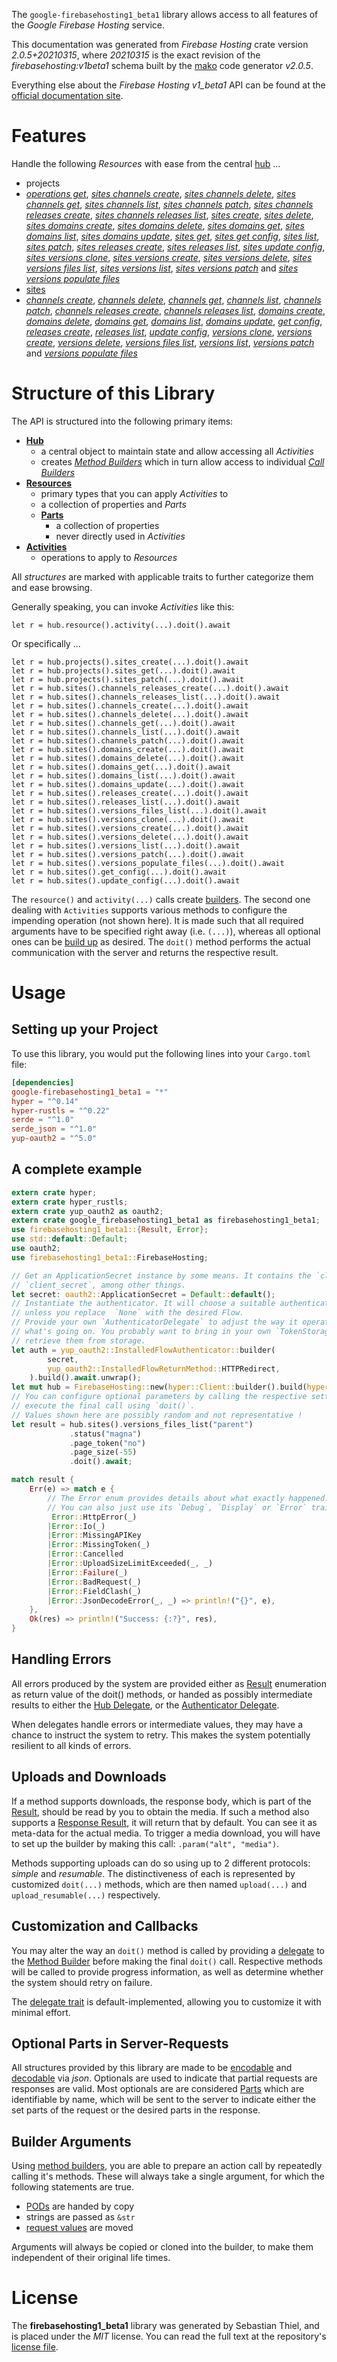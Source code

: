 <!---
DO NOT EDIT !
This file was generated automatically from 'src/mako/api/README.md.mako'
DO NOT EDIT !
-->
The `google-firebasehosting1_beta1` library allows access to all features of the *Google Firebase Hosting* service.

This documentation was generated from *Firebase Hosting* crate version *2.0.5+20210315*, where *20210315* is the exact revision of the *firebasehosting:v1beta1* schema built by the [mako](http://www.makotemplates.org/) code generator *v2.0.5*.

Everything else about the *Firebase Hosting* *v1_beta1* API can be found at the
[official documentation site](https://firebase.google.com/docs/hosting/).
# Features

Handle the following *Resources* with ease from the central [hub](https://docs.rs/google-firebasehosting1_beta1/2.0.5+20210315/google_firebasehosting1_beta1/FirebaseHosting) ... 

* projects
 * [*operations get*](https://docs.rs/google-firebasehosting1_beta1/2.0.5+20210315/google_firebasehosting1_beta1/api::ProjectOperationGetCall), [*sites channels create*](https://docs.rs/google-firebasehosting1_beta1/2.0.5+20210315/google_firebasehosting1_beta1/api::ProjectSiteChannelCreateCall), [*sites channels delete*](https://docs.rs/google-firebasehosting1_beta1/2.0.5+20210315/google_firebasehosting1_beta1/api::ProjectSiteChannelDeleteCall), [*sites channels get*](https://docs.rs/google-firebasehosting1_beta1/2.0.5+20210315/google_firebasehosting1_beta1/api::ProjectSiteChannelGetCall), [*sites channels list*](https://docs.rs/google-firebasehosting1_beta1/2.0.5+20210315/google_firebasehosting1_beta1/api::ProjectSiteChannelListCall), [*sites channels patch*](https://docs.rs/google-firebasehosting1_beta1/2.0.5+20210315/google_firebasehosting1_beta1/api::ProjectSiteChannelPatchCall), [*sites channels releases create*](https://docs.rs/google-firebasehosting1_beta1/2.0.5+20210315/google_firebasehosting1_beta1/api::ProjectSiteChannelReleaseCreateCall), [*sites channels releases list*](https://docs.rs/google-firebasehosting1_beta1/2.0.5+20210315/google_firebasehosting1_beta1/api::ProjectSiteChannelReleaseListCall), [*sites create*](https://docs.rs/google-firebasehosting1_beta1/2.0.5+20210315/google_firebasehosting1_beta1/api::ProjectSiteCreateCall), [*sites delete*](https://docs.rs/google-firebasehosting1_beta1/2.0.5+20210315/google_firebasehosting1_beta1/api::ProjectSiteDeleteCall), [*sites domains create*](https://docs.rs/google-firebasehosting1_beta1/2.0.5+20210315/google_firebasehosting1_beta1/api::ProjectSiteDomainCreateCall), [*sites domains delete*](https://docs.rs/google-firebasehosting1_beta1/2.0.5+20210315/google_firebasehosting1_beta1/api::ProjectSiteDomainDeleteCall), [*sites domains get*](https://docs.rs/google-firebasehosting1_beta1/2.0.5+20210315/google_firebasehosting1_beta1/api::ProjectSiteDomainGetCall), [*sites domains list*](https://docs.rs/google-firebasehosting1_beta1/2.0.5+20210315/google_firebasehosting1_beta1/api::ProjectSiteDomainListCall), [*sites domains update*](https://docs.rs/google-firebasehosting1_beta1/2.0.5+20210315/google_firebasehosting1_beta1/api::ProjectSiteDomainUpdateCall), [*sites get*](https://docs.rs/google-firebasehosting1_beta1/2.0.5+20210315/google_firebasehosting1_beta1/api::ProjectSiteGetCall), [*sites get config*](https://docs.rs/google-firebasehosting1_beta1/2.0.5+20210315/google_firebasehosting1_beta1/api::ProjectSiteGetConfigCall), [*sites list*](https://docs.rs/google-firebasehosting1_beta1/2.0.5+20210315/google_firebasehosting1_beta1/api::ProjectSiteListCall), [*sites patch*](https://docs.rs/google-firebasehosting1_beta1/2.0.5+20210315/google_firebasehosting1_beta1/api::ProjectSitePatchCall), [*sites releases create*](https://docs.rs/google-firebasehosting1_beta1/2.0.5+20210315/google_firebasehosting1_beta1/api::ProjectSiteReleaseCreateCall), [*sites releases list*](https://docs.rs/google-firebasehosting1_beta1/2.0.5+20210315/google_firebasehosting1_beta1/api::ProjectSiteReleaseListCall), [*sites update config*](https://docs.rs/google-firebasehosting1_beta1/2.0.5+20210315/google_firebasehosting1_beta1/api::ProjectSiteUpdateConfigCall), [*sites versions clone*](https://docs.rs/google-firebasehosting1_beta1/2.0.5+20210315/google_firebasehosting1_beta1/api::ProjectSiteVersionCloneCall), [*sites versions create*](https://docs.rs/google-firebasehosting1_beta1/2.0.5+20210315/google_firebasehosting1_beta1/api::ProjectSiteVersionCreateCall), [*sites versions delete*](https://docs.rs/google-firebasehosting1_beta1/2.0.5+20210315/google_firebasehosting1_beta1/api::ProjectSiteVersionDeleteCall), [*sites versions files list*](https://docs.rs/google-firebasehosting1_beta1/2.0.5+20210315/google_firebasehosting1_beta1/api::ProjectSiteVersionFileListCall), [*sites versions list*](https://docs.rs/google-firebasehosting1_beta1/2.0.5+20210315/google_firebasehosting1_beta1/api::ProjectSiteVersionListCall), [*sites versions patch*](https://docs.rs/google-firebasehosting1_beta1/2.0.5+20210315/google_firebasehosting1_beta1/api::ProjectSiteVersionPatchCall) and [*sites versions populate files*](https://docs.rs/google-firebasehosting1_beta1/2.0.5+20210315/google_firebasehosting1_beta1/api::ProjectSiteVersionPopulateFileCall)
* [sites](https://docs.rs/google-firebasehosting1_beta1/2.0.5+20210315/google_firebasehosting1_beta1/api::Site)
 * [*channels create*](https://docs.rs/google-firebasehosting1_beta1/2.0.5+20210315/google_firebasehosting1_beta1/api::SiteChannelCreateCall), [*channels delete*](https://docs.rs/google-firebasehosting1_beta1/2.0.5+20210315/google_firebasehosting1_beta1/api::SiteChannelDeleteCall), [*channels get*](https://docs.rs/google-firebasehosting1_beta1/2.0.5+20210315/google_firebasehosting1_beta1/api::SiteChannelGetCall), [*channels list*](https://docs.rs/google-firebasehosting1_beta1/2.0.5+20210315/google_firebasehosting1_beta1/api::SiteChannelListCall), [*channels patch*](https://docs.rs/google-firebasehosting1_beta1/2.0.5+20210315/google_firebasehosting1_beta1/api::SiteChannelPatchCall), [*channels releases create*](https://docs.rs/google-firebasehosting1_beta1/2.0.5+20210315/google_firebasehosting1_beta1/api::SiteChannelReleaseCreateCall), [*channels releases list*](https://docs.rs/google-firebasehosting1_beta1/2.0.5+20210315/google_firebasehosting1_beta1/api::SiteChannelReleaseListCall), [*domains create*](https://docs.rs/google-firebasehosting1_beta1/2.0.5+20210315/google_firebasehosting1_beta1/api::SiteDomainCreateCall), [*domains delete*](https://docs.rs/google-firebasehosting1_beta1/2.0.5+20210315/google_firebasehosting1_beta1/api::SiteDomainDeleteCall), [*domains get*](https://docs.rs/google-firebasehosting1_beta1/2.0.5+20210315/google_firebasehosting1_beta1/api::SiteDomainGetCall), [*domains list*](https://docs.rs/google-firebasehosting1_beta1/2.0.5+20210315/google_firebasehosting1_beta1/api::SiteDomainListCall), [*domains update*](https://docs.rs/google-firebasehosting1_beta1/2.0.5+20210315/google_firebasehosting1_beta1/api::SiteDomainUpdateCall), [*get config*](https://docs.rs/google-firebasehosting1_beta1/2.0.5+20210315/google_firebasehosting1_beta1/api::SiteGetConfigCall), [*releases create*](https://docs.rs/google-firebasehosting1_beta1/2.0.5+20210315/google_firebasehosting1_beta1/api::SiteReleaseCreateCall), [*releases list*](https://docs.rs/google-firebasehosting1_beta1/2.0.5+20210315/google_firebasehosting1_beta1/api::SiteReleaseListCall), [*update config*](https://docs.rs/google-firebasehosting1_beta1/2.0.5+20210315/google_firebasehosting1_beta1/api::SiteUpdateConfigCall), [*versions clone*](https://docs.rs/google-firebasehosting1_beta1/2.0.5+20210315/google_firebasehosting1_beta1/api::SiteVersionCloneCall), [*versions create*](https://docs.rs/google-firebasehosting1_beta1/2.0.5+20210315/google_firebasehosting1_beta1/api::SiteVersionCreateCall), [*versions delete*](https://docs.rs/google-firebasehosting1_beta1/2.0.5+20210315/google_firebasehosting1_beta1/api::SiteVersionDeleteCall), [*versions files list*](https://docs.rs/google-firebasehosting1_beta1/2.0.5+20210315/google_firebasehosting1_beta1/api::SiteVersionFileListCall), [*versions list*](https://docs.rs/google-firebasehosting1_beta1/2.0.5+20210315/google_firebasehosting1_beta1/api::SiteVersionListCall), [*versions patch*](https://docs.rs/google-firebasehosting1_beta1/2.0.5+20210315/google_firebasehosting1_beta1/api::SiteVersionPatchCall) and [*versions populate files*](https://docs.rs/google-firebasehosting1_beta1/2.0.5+20210315/google_firebasehosting1_beta1/api::SiteVersionPopulateFileCall)




# Structure of this Library

The API is structured into the following primary items:

* **[Hub](https://docs.rs/google-firebasehosting1_beta1/2.0.5+20210315/google_firebasehosting1_beta1/FirebaseHosting)**
    * a central object to maintain state and allow accessing all *Activities*
    * creates [*Method Builders*](https://docs.rs/google-firebasehosting1_beta1/2.0.5+20210315/google_firebasehosting1_beta1/client::MethodsBuilder) which in turn
      allow access to individual [*Call Builders*](https://docs.rs/google-firebasehosting1_beta1/2.0.5+20210315/google_firebasehosting1_beta1/client::CallBuilder)
* **[Resources](https://docs.rs/google-firebasehosting1_beta1/2.0.5+20210315/google_firebasehosting1_beta1/client::Resource)**
    * primary types that you can apply *Activities* to
    * a collection of properties and *Parts*
    * **[Parts](https://docs.rs/google-firebasehosting1_beta1/2.0.5+20210315/google_firebasehosting1_beta1/client::Part)**
        * a collection of properties
        * never directly used in *Activities*
* **[Activities](https://docs.rs/google-firebasehosting1_beta1/2.0.5+20210315/google_firebasehosting1_beta1/client::CallBuilder)**
    * operations to apply to *Resources*

All *structures* are marked with applicable traits to further categorize them and ease browsing.

Generally speaking, you can invoke *Activities* like this:

```Rust,ignore
let r = hub.resource().activity(...).doit().await
```

Or specifically ...

```ignore
let r = hub.projects().sites_create(...).doit().await
let r = hub.projects().sites_get(...).doit().await
let r = hub.projects().sites_patch(...).doit().await
let r = hub.sites().channels_releases_create(...).doit().await
let r = hub.sites().channels_releases_list(...).doit().await
let r = hub.sites().channels_create(...).doit().await
let r = hub.sites().channels_delete(...).doit().await
let r = hub.sites().channels_get(...).doit().await
let r = hub.sites().channels_list(...).doit().await
let r = hub.sites().channels_patch(...).doit().await
let r = hub.sites().domains_create(...).doit().await
let r = hub.sites().domains_delete(...).doit().await
let r = hub.sites().domains_get(...).doit().await
let r = hub.sites().domains_list(...).doit().await
let r = hub.sites().domains_update(...).doit().await
let r = hub.sites().releases_create(...).doit().await
let r = hub.sites().releases_list(...).doit().await
let r = hub.sites().versions_files_list(...).doit().await
let r = hub.sites().versions_clone(...).doit().await
let r = hub.sites().versions_create(...).doit().await
let r = hub.sites().versions_delete(...).doit().await
let r = hub.sites().versions_list(...).doit().await
let r = hub.sites().versions_patch(...).doit().await
let r = hub.sites().versions_populate_files(...).doit().await
let r = hub.sites().get_config(...).doit().await
let r = hub.sites().update_config(...).doit().await
```

The `resource()` and `activity(...)` calls create [builders][builder-pattern]. The second one dealing with `Activities` 
supports various methods to configure the impending operation (not shown here). It is made such that all required arguments have to be 
specified right away (i.e. `(...)`), whereas all optional ones can be [build up][builder-pattern] as desired.
The `doit()` method performs the actual communication with the server and returns the respective result.

# Usage

## Setting up your Project

To use this library, you would put the following lines into your `Cargo.toml` file:

```toml
[dependencies]
google-firebasehosting1_beta1 = "*"
hyper = "^0.14"
hyper-rustls = "^0.22"
serde = "^1.0"
serde_json = "^1.0"
yup-oauth2 = "^5.0"
```

## A complete example

```Rust
extern crate hyper;
extern crate hyper_rustls;
extern crate yup_oauth2 as oauth2;
extern crate google_firebasehosting1_beta1 as firebasehosting1_beta1;
use firebasehosting1_beta1::{Result, Error};
use std::default::Default;
use oauth2;
use firebasehosting1_beta1::FirebaseHosting;

// Get an ApplicationSecret instance by some means. It contains the `client_id` and 
// `client_secret`, among other things.
let secret: oauth2::ApplicationSecret = Default::default();
// Instantiate the authenticator. It will choose a suitable authentication flow for you, 
// unless you replace  `None` with the desired Flow.
// Provide your own `AuthenticatorDelegate` to adjust the way it operates and get feedback about 
// what's going on. You probably want to bring in your own `TokenStorage` to persist tokens and
// retrieve them from storage.
let auth = yup_oauth2::InstalledFlowAuthenticator::builder(
        secret,
        yup_oauth2::InstalledFlowReturnMethod::HTTPRedirect,
    ).build().await.unwrap();
let mut hub = FirebaseHosting::new(hyper::Client::builder().build(hyper_rustls::HttpsConnector::with_native_roots()), auth);
// You can configure optional parameters by calling the respective setters at will, and
// execute the final call using `doit()`.
// Values shown here are possibly random and not representative !
let result = hub.sites().versions_files_list("parent")
             .status("magna")
             .page_token("no")
             .page_size(-55)
             .doit().await;

match result {
    Err(e) => match e {
        // The Error enum provides details about what exactly happened.
        // You can also just use its `Debug`, `Display` or `Error` traits
         Error::HttpError(_)
        |Error::Io(_)
        |Error::MissingAPIKey
        |Error::MissingToken(_)
        |Error::Cancelled
        |Error::UploadSizeLimitExceeded(_, _)
        |Error::Failure(_)
        |Error::BadRequest(_)
        |Error::FieldClash(_)
        |Error::JsonDecodeError(_, _) => println!("{}", e),
    },
    Ok(res) => println!("Success: {:?}", res),
}

```
## Handling Errors

All errors produced by the system are provided either as [Result](https://docs.rs/google-firebasehosting1_beta1/2.0.5+20210315/google_firebasehosting1_beta1/client::Result) enumeration as return value of
the doit() methods, or handed as possibly intermediate results to either the 
[Hub Delegate](https://docs.rs/google-firebasehosting1_beta1/2.0.5+20210315/google_firebasehosting1_beta1/client::Delegate), or the [Authenticator Delegate](https://docs.rs/yup-oauth2/*/yup_oauth2/trait.AuthenticatorDelegate.html).

When delegates handle errors or intermediate values, they may have a chance to instruct the system to retry. This 
makes the system potentially resilient to all kinds of errors.

## Uploads and Downloads
If a method supports downloads, the response body, which is part of the [Result](https://docs.rs/google-firebasehosting1_beta1/2.0.5+20210315/google_firebasehosting1_beta1/client::Result), should be
read by you to obtain the media.
If such a method also supports a [Response Result](https://docs.rs/google-firebasehosting1_beta1/2.0.5+20210315/google_firebasehosting1_beta1/client::ResponseResult), it will return that by default.
You can see it as meta-data for the actual media. To trigger a media download, you will have to set up the builder by making
this call: `.param("alt", "media")`.

Methods supporting uploads can do so using up to 2 different protocols: 
*simple* and *resumable*. The distinctiveness of each is represented by customized 
`doit(...)` methods, which are then named `upload(...)` and `upload_resumable(...)` respectively.

## Customization and Callbacks

You may alter the way an `doit()` method is called by providing a [delegate](https://docs.rs/google-firebasehosting1_beta1/2.0.5+20210315/google_firebasehosting1_beta1/client::Delegate) to the 
[Method Builder](https://docs.rs/google-firebasehosting1_beta1/2.0.5+20210315/google_firebasehosting1_beta1/client::CallBuilder) before making the final `doit()` call. 
Respective methods will be called to provide progress information, as well as determine whether the system should 
retry on failure.

The [delegate trait](https://docs.rs/google-firebasehosting1_beta1/2.0.5+20210315/google_firebasehosting1_beta1/client::Delegate) is default-implemented, allowing you to customize it with minimal effort.

## Optional Parts in Server-Requests

All structures provided by this library are made to be [encodable](https://docs.rs/google-firebasehosting1_beta1/2.0.5+20210315/google_firebasehosting1_beta1/client::RequestValue) and 
[decodable](https://docs.rs/google-firebasehosting1_beta1/2.0.5+20210315/google_firebasehosting1_beta1/client::ResponseResult) via *json*. Optionals are used to indicate that partial requests are responses 
are valid.
Most optionals are are considered [Parts](https://docs.rs/google-firebasehosting1_beta1/2.0.5+20210315/google_firebasehosting1_beta1/client::Part) which are identifiable by name, which will be sent to 
the server to indicate either the set parts of the request or the desired parts in the response.

## Builder Arguments

Using [method builders](https://docs.rs/google-firebasehosting1_beta1/2.0.5+20210315/google_firebasehosting1_beta1/client::CallBuilder), you are able to prepare an action call by repeatedly calling it's methods.
These will always take a single argument, for which the following statements are true.

* [PODs][wiki-pod] are handed by copy
* strings are passed as `&str`
* [request values](https://docs.rs/google-firebasehosting1_beta1/2.0.5+20210315/google_firebasehosting1_beta1/client::RequestValue) are moved

Arguments will always be copied or cloned into the builder, to make them independent of their original life times.

[wiki-pod]: http://en.wikipedia.org/wiki/Plain_old_data_structure
[builder-pattern]: http://en.wikipedia.org/wiki/Builder_pattern
[google-go-api]: https://github.com/google/google-api-go-client

# License
The **firebasehosting1_beta1** library was generated by Sebastian Thiel, and is placed 
under the *MIT* license.
You can read the full text at the repository's [license file][repo-license].

[repo-license]: https://github.com/Byron/google-apis-rsblob/main/LICENSE.md
